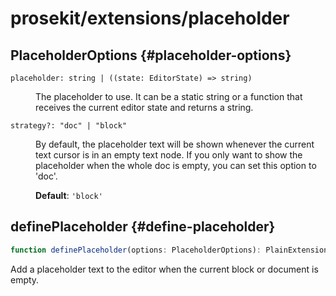 # prosekit/extensions/placeholder

## PlaceholderOptions {#placeholder-options}

<dl>

<dt>

`placeholder: string | ((state: EditorState) => string)`

</dt>

<dd>

The placeholder to use. It can be a static string or a function that
receives the current editor state and returns a string.

</dd>

<dt>

`strategy?: "doc" | "block"`

</dt>

<dd>

By default, the placeholder text will be shown whenever the current text
cursor is in an empty text node. If you only want to show the placeholder
when the whole doc is empty, you can set this option to 'doc'.

**Default**: `'block'`

</dd>

</dl>

## definePlaceholder {#define-placeholder}

```ts
function definePlaceholder(options: PlaceholderOptions): PlainExtension
```

Add a placeholder text to the editor when the current block or document is
empty.
